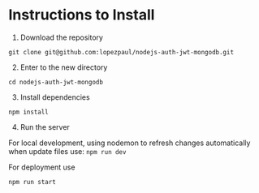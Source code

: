 # Instructions to Install

1. Download the repository 

`git clone git@github.com:lopezpaul/nodejs-auth-jwt-mongodb.git`

2. Enter to the new directory

`cd nodejs-auth-jwt-mongodb`

3. Install dependencies

`npm install`

4. Run the server

For local development, using nodemon to refresh changes automatically when update files use: 
`npm run dev`

For deployment use

`npm run start`